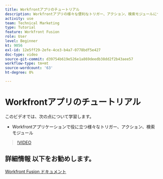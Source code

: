 ```yaml
---
title: Workfrontアプリのチュートリアル
description: Workfrontアプリの様々な便利なトリガー、アクション、検索モジュールについて説明します。詳しくは、 [!DNL Adobe Workfront Fusion].
activity: use
team: Technical Marketing
type: Tutorial
feature: Workfront Fusion
role: User
level: Beginner
kt: 9056
exl-id: 12e5ff29-2efe-4ce3-b4a7-0778bdf5e427
doc-type: video
source-git-commit: d39754b619e526e1a869deedb38dd2f2b43aee57
workflow-type: tm+mt
source-wordcount: '63'
ht-degree: 0%

---
```


# Workfrontアプリのチュートリアル

このビデオでは、次の点について学習します。

* Workfrontアプリケーションで役に立つ様々なトリガー、アクション、検索モジュール

>[!VIDEO](https://video.tv.adobe.com/v/335297/?quality=12)


## 詳細情報 以下をお勧めします。

[Workfront Fusion ドキュメント](https://experienceleague.adobe.com/docs/workfront/using/adobe-workfront-fusion/workfront-fusion-2.html?lang=en)
